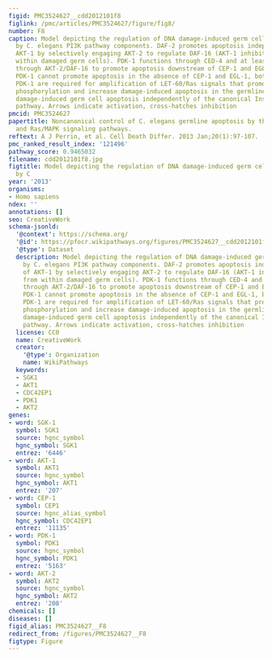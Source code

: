 ```yaml
---
figid: PMC3524627__cdd2012101f8
figlink: /pmc/articles/PMC3524627/figure/fig8/
number: F8
caption: Model depicting the regulation of DNA damage-induced germ cell apoptosis
  by C. elegans PI3K pathway components. DAF-2 promotes apoptosis independently of
  AKT-1 by selectively engaging AKT-2 to regulate DAF-16 (AKT-1 inhibits CEP-1 from
  within damaged germ cells). PDK-1 functions through CED-4 and at least partially
  through AKT-2/DAF-16 to promote apoptosis downstream of CEP-1 and EGL-1. Although
  PDK-1 cannot promote apoptosis in the absence of CEP-1 and EGL-1, both DAF-2 and
  PDK-1 are required for amplification of LET-60/Ras signals that promote MPK-1/ERK
  phosphorylation and increase damage-induced apoptosis in the germline. SGK-1 promotes
  damage-induced germ cell apoptosis independently of the canonical Insulin/IGF-1
  pathway. Arrows indicate activation, cross-hatches inhibition
pmcid: PMC3524627
papertitle: Noncanonical control of C. elegans germline apoptosis by the insulin/IGF-1
  and Ras/MAPK signaling pathways.
reftext: A J Perrin, et al. Cell Death Differ. 2013 Jan;20(1):97-107.
pmc_ranked_result_index: '121496'
pathway_score: 0.9465032
filename: cdd2012101f8.jpg
figtitle: Model depicting the regulation of DNA damage-induced germ cell apoptosis
  by C
year: '2013'
organisms:
- Homo sapiens
ndex: ''
annotations: []
seo: CreativeWork
schema-jsonld:
  '@context': https://schema.org/
  '@id': https://pfocr.wikipathways.org/figures/PMC3524627__cdd2012101f8.html
  '@type': Dataset
  description: Model depicting the regulation of DNA damage-induced germ cell apoptosis
    by C. elegans PI3K pathway components. DAF-2 promotes apoptosis independently
    of AKT-1 by selectively engaging AKT-2 to regulate DAF-16 (AKT-1 inhibits CEP-1
    from within damaged germ cells). PDK-1 functions through CED-4 and at least partially
    through AKT-2/DAF-16 to promote apoptosis downstream of CEP-1 and EGL-1. Although
    PDK-1 cannot promote apoptosis in the absence of CEP-1 and EGL-1, both DAF-2 and
    PDK-1 are required for amplification of LET-60/Ras signals that promote MPK-1/ERK
    phosphorylation and increase damage-induced apoptosis in the germline. SGK-1 promotes
    damage-induced germ cell apoptosis independently of the canonical Insulin/IGF-1
    pathway. Arrows indicate activation, cross-hatches inhibition
  license: CC0
  name: CreativeWork
  creator:
    '@type': Organization
    name: WikiPathways
  keywords:
  - SGK1
  - AKT1
  - CDC42EP1
  - PDK1
  - AKT2
genes:
- word: SGK-1
  symbol: SGK1
  source: hgnc_symbol
  hgnc_symbol: SGK1
  entrez: '6446'
- word: AKT-1
  symbol: AKT1
  source: hgnc_symbol
  hgnc_symbol: AKT1
  entrez: '207'
- word: CEP-1
  symbol: CEP1
  source: hgnc_alias_symbol
  hgnc_symbol: CDC42EP1
  entrez: '11135'
- word: PDK-1
  symbol: PDK1
  source: hgnc_symbol
  hgnc_symbol: PDK1
  entrez: '5163'
- word: AKT-2
  symbol: AKT2
  source: hgnc_symbol
  hgnc_symbol: AKT2
  entrez: '208'
chemicals: []
diseases: []
figid_alias: PMC3524627__F8
redirect_from: /figures/PMC3524627__F8
figtype: Figure
---
```

